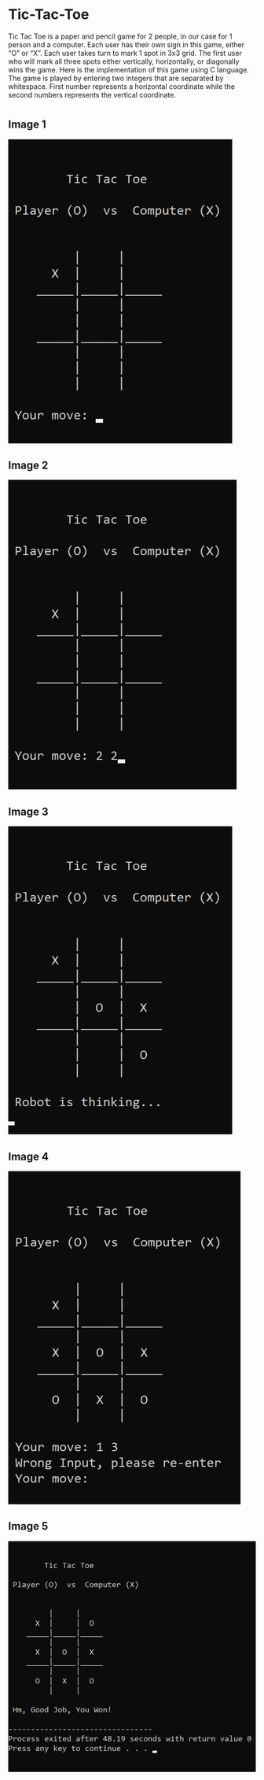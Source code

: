 # Tic-Tac-Toe
Tic Tac Toe is a paper and pencil game for 2 people, in our case for 1 person and a computer. Each user has their own sign in this game, either “O” or “X”. Each user takes turn to mark 1 spot in 3x3 grid. The first user who will mark all three spots either vertically, horizontally, or diagonally wins the game.
Here is the implementation of this game using C language. The game is played by entering two integers that are separated by whitespace. First number represents a horizontal coordinate while the second numbers represents the vertical coordinate.

#
## Image 1
![](img/img1.png)
## Image 2
![](img/img2.png)
## Image 3
![](img/img3.png)
## Image 4
![](img/img4.png)
## Image 5
![](img/img5.png)
